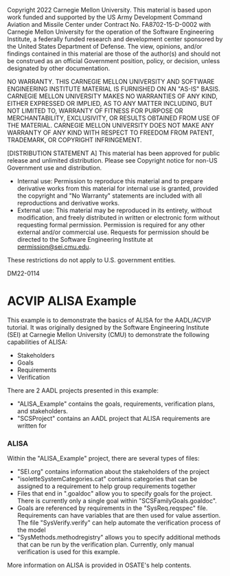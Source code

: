 Copyright 2022 Carnegie Mellon University.
This material is based upon work funded and supported by the US Army
Development Command Aviation and Missile Center under Contract No. 
FA8702-15-D-0002 with Carnegie Mellon University for the operation of the 
Software Engineering Institute, a federally funded research and development
center sponsored by the United States Department of Defense.
The view, opinions, and/or findings contained in this material are those of
the author(s) and should not be construed as an official Government position,
policy, or decision, unless designated by other documentation.

NO WARRANTY. THIS CARNEGIE MELLON UNIVERSITY AND SOFTWARE ENGINEERING INSTITUTE
MATERIAL IS FURNISHED ON AN "AS-IS" BASIS. CARNEGIE MELLON UNIVERSITY MAKES NO
WARRANTIES OF ANY KIND, EITHER EXPRESSED OR IMPLIED, AS TO ANY MATTER INCLUDING,
BUT NOT LIMITED TO, WARRANTY OF FITNESS FOR PURPOSE OR MERCHANTABILITY,
EXCLUSIVITY, OR RESULTS OBTAINED FROM USE OF THE MATERIAL. CARNEGIE MELLON
UNIVERSITY DOES NOT MAKE ANY WARRANTY OF ANY KIND WITH RESPECT TO FREEDOM FROM
PATENT, TRADEMARK, OR COPYRIGHT INFRINGEMENT.

[DISTRIBUTION STATEMENT A] This material has been approved for public release
and unlimited distribution.  Please see Copyright notice for non-US Government
use and distribution.

* Internal use: Permission to reproduce this material and to prepare derivative
works from this material for internal use is granted, provided the copyright
and "No Warranty" statements are included with all reproductions and derivative
works.
* External use: This material may be reproduced in its entirety, without
modification, and freely distributed in written or electronic form without
requesting formal permission. Permission is required for any other external
and/or commercial use. Requests for permission should be directed to the
Software Engineering Institute at permission@sei.cmu.edu.

These restrictions do not apply to U.S. government entities.

DM22-0114

# ACVIP ALISA Example

This example is to demonstrate the basics of ALISA for the AADL/ACVIP tutorial.
It was originally designed by the Software Engineering Institute (SEI) at
Carnegie Mellon University (CMU) to demonstrate the following
capabilities of ALISA:

* Stakeholders
* Goals
* Requirements
* Verification

There are 2 AADL projects presented in this example:

* "ALISA_Example" contains the goals, requirements, verification plans,
 and stakeholders.
* "SCSProject" contains an AADL project that ALISA requirements are written for

### ALISA

Within the "ALISA_Example" project, there are several types of files:

* "SEI.org" contains information about the stakeholders of the project
* "isoletteSystemCategories.cat" contains categories that can be assigned to a
  requirement to help group requirements together
* Files that end in ".goaldoc" allow you to specify goals for the project.
  There is currently only a single goal within "SCSFamilyGoals.goaldoc". 
* Goals are referenced by requirements in the "SysReq.reqspec" file.
  Requirements can have variables that are then used for value assertion. The 
  file "SysVerify.verify" can help automate the verification process of the
  model
* "SysMethods.methodregistry" allows you to specify additional methods that can
  be run by the verification plan. Currently, only manual verification is used
  for this example.

More information on ALISA is provided in OSATE's help contents.
